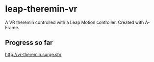 # leap-theremin-vr
A VR theremin controlled with a Leap Motion controller.
Created with A-Frame.

## Progress so far
http://vr-theremin.surge.sh/
